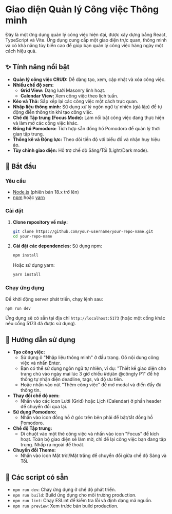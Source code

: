 # Giao diện Quản lý Công việc Thông minh

Đây là một ứng dụng quản lý công việc hiện đại, được xây dựng bằng React, TypeScript và Vite. Ứng dụng cung cấp một giao diện trực quan, thông minh và có khả năng tùy biến cao để giúp bạn quản lý công việc hàng ngày một cách hiệu quả.

 <!-- Bạn có thể thay thế URL này bằng ảnh chụp màn hình thực tế của ứng dụng -->

## ✨ Tính năng nổi bật

- **Quản lý công việc CRUD:** Dễ dàng tạo, xem, cập nhật và xóa công việc.
- **Nhiều chế độ xem:**
  - **Grid View:** Dạng lưới Masonry linh hoạt.
  - **Calendar View:** Xem công việc theo lịch tuần.
- **Kéo và Thả:** Sắp xếp lại các công việc một cách trực quan.
- **Nhập liệu thông minh:** Sử dụng xử lý ngôn ngữ tự nhiên (giả lập) để tự động điền thông tin khi tạo công việc.
- **Chế độ Tập trung (Focus Mode):** Làm nổi bật công việc đang thực hiện và làm mờ các công việc khác.
- **Đồng hồ Pomodoro:** Tích hợp sẵn đồng hồ Pomodoro để quản lý thời gian tập trung.
- **Thống kê và Động lực:** Theo dõi tiến độ với biểu đồ và nhận huy hiệu ảo.
- **Tùy chỉnh giao diện:** Hỗ trợ chế độ Sáng/Tối (Light/Dark mode).

## 🚀 Bắt đầu

### Yêu cầu

- [Node.js](https://nodejs.org/) (phiên bản 18.x trở lên)
- [npm](https://www.npmjs.com/) hoặc [yarn](https://yarnpkg.com/)

### Cài đặt

1.  **Clone repository về máy:**
    ```bash
    git clone https://github.com/your-username/your-repo-name.git
    cd your-repo-name
    ```

2.  **Cài đặt các dependencies:**
    Sử dụng npm:
    ```bash
    npm install
    ```
    Hoặc sử dụng yarn:
    ```bash
    yarn install
    ```

### Chạy ứng dụng

Để khởi động server phát triển, chạy lệnh sau:

```bash
npm run dev
```

Ứng dụng sẽ có sẵn tại địa chỉ `http://localhost:5173` (hoặc một cổng khác nếu cổng 5173 đã được sử dụng).

## 📖 Hướng dẫn sử dụng

- **Tạo công việc:**
  - Sử dụng ô "Nhập liệu thông minh" ở đầu trang. Gõ nội dung công việc và nhấn Enter.
  - Bạn có thể sử dụng ngôn ngữ tự nhiên, ví dụ: "Thiết kế giao diện cho trang chủ vào ngày mai lúc 3 giờ chiều #dựán @côngty P1" để hệ thống tự nhận diện deadline, tags, và độ ưu tiên.
  - Hoặc nhấn vào nút "Thêm công việc" để mở modal và điền đầy đủ thông tin.
- **Thay đổi chế độ xem:**
  - Nhấn vào các icon Lưới (Grid) hoặc Lịch (Calendar) ở phần header để chuyển đổi qua lại.
- **Sử dụng Pomodoro:**
  - Nhấn vào icon đồng hồ ở góc trên bên phải để bật/tắt đồng hồ Pomodoro.
- **Chế độ Tập trung:**
  - Di chuột vào một thẻ công việc và nhấn vào icon "Focus" để kích hoạt. Toàn bộ giao diện sẽ làm mờ, chỉ để lại công việc bạn đang tập trung. Nhấp ra ngoài để thoát.
- **Chuyển đổi Theme:**
  - Nhấn vào icon Mặt trời/Mặt trăng để chuyển đổi giữa chế độ Sáng và Tối.

## 📜 Các script có sẵn

- `npm run dev`: Chạy ứng dụng ở chế độ phát triển.
- `npm run build`: Build ứng dụng cho môi trường production.
- `npm run lint`: Chạy ESLint để kiểm tra lỗi và định dạng mã nguồn.
- `npm run preview`: Xem trước bản build production.
